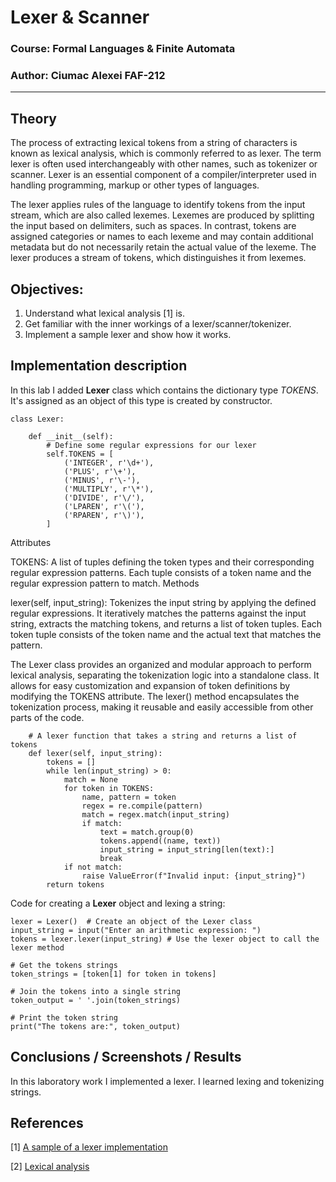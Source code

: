 # Lexer & Scanner
### Course: Formal Languages & Finite Automata
### Author: Ciumac Alexei FAF-212

---

## Theory

The process of extracting lexical tokens from a string of characters is known as lexical analysis, which is commonly referred to as lexer. The term lexer is often used interchangeably with other names, such as tokenizer or scanner. Lexer is an essential component of a compiler/interpreter used in handling programming, markup or other types of languages.

The lexer applies rules of the language to identify tokens from the input stream, which are also called lexemes. Lexemes are produced by splitting the input based on delimiters, such as spaces. In contrast, tokens are assigned categories or names to each lexeme and may contain additional metadata but do not necessarily retain the actual value of the lexeme. The lexer produces a stream of tokens, which distinguishes it from lexemes.

## Objectives:

1. Understand what lexical analysis [1] is.
2. Get familiar with the inner workings of a lexer/scanner/tokenizer.
3. Implement a sample lexer and show how it works.

## Implementation description

In this lab I added **Lexer** class which contains the dictionary type _TOKENS_. It's assigned as an object of this type is created by constructor.

```
class Lexer:
    
    def __init__(self):
        # Define some regular expressions for our lexer
        self.TOKENS = [
            ('INTEGER', r'\d+'),
            ('PLUS', r'\+'),
            ('MINUS', r'\-'),
            ('MULTIPLY', r'\*'),
            ('DIVIDE', r'\/'),
            ('LPAREN', r'\('),
            ('RPAREN', r'\)'),
        ]
```

Attributes

TOKENS: A list of tuples defining the token types and their corresponding regular expression patterns. Each tuple consists of a token name and the regular expression pattern to match.
Methods

lexer(self, input_string): Tokenizes the input string by applying the defined regular expressions. It iteratively matches the patterns against the input string, extracts the matching tokens, and returns a list of token tuples. Each token tuple consists of the token name and the actual text that matches the pattern.

The Lexer class provides an organized and modular approach to perform lexical analysis, separating the tokenization logic into a standalone class. It allows for easy customization and expansion of token definitions by modifying the TOKENS attribute. The lexer() method encapsulates the tokenization process, making it reusable and easily accessible from other parts of the code.

```
    # A lexer function that takes a string and returns a list of tokens
    def lexer(self, input_string):
        tokens = []
        while len(input_string) > 0:
            match = None
            for token in TOKENS:
                name, pattern = token
                regex = re.compile(pattern)
                match = regex.match(input_string)
                if match:
                    text = match.group(0)
                    tokens.append((name, text))
                    input_string = input_string[len(text):]
                    break
            if not match:
                raise ValueError(f"Invalid input: {input_string}")
        return tokens
```

Code for creating a **Lexer** object and lexing a string:

```
lexer = Lexer()  # Create an object of the Lexer class
input_string = input("Enter an arithmetic expression: ")
tokens = lexer.lexer(input_string) # Use the lexer object to call the lexer method
    
# Get the tokens strings
token_strings = [token[1] for token in tokens]
    
# Join the tokens into a single string
token_output = ' '.join(token_strings)
    
# Print the token string
print("The tokens are:", token_output)
```

## Conclusions / Screenshots / Results

In this laboratory work I implemented a lexer. I learned lexing and tokenizing strings.

## References
[1] [A sample of a lexer implementation](https://llvm.org/docs/tutorial/MyFirstLanguageFrontend/LangImpl01.html)

[2] [Lexical analysis](https://en.wikipedia.org/wiki/Lexical_analysis)